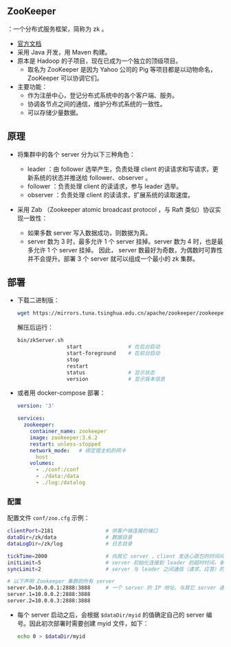 ## ZooKeeper

：一个分布式服务框架，简称为 zk 。
- [官方文档](https://zookeeper.apache.org/doc/r3.6.2/index.html)
- 采用 Java 开发，用 Maven 构建。
- 原本是 Hadoop 的子项目，现在已成为一个独立的顶级项目。
  - 取名为 ZooKeeper 是因为 Yahoo 公司的 Pig 等项目都是以动物命名，ZooKeeper 可以协调它们。
- 主要功能：
  - 作为注册中心，登记分布式系统中的各个客户端、服务。
  - 协调各节点之间的通信，维护分布式系统的一致性。
  - 可以存储少量数据。

## 原理

- 将集群中的各个 server 分为以下三种角色：
  - leader ：由 follower 选举产生，负责处理 client 的读请求和写请求，更新系统的状态并推送给 follower、observer 。
  - follower ：负责处理 client 的读请求，参与 leader 选举。
  - observer ：负责处理 client 的读请求，扩展系统的读取速度。

- 采用 Zab （Zookeeper atomic broadcast protocol ，与 Raft 类似）协议实现一致性：
  - 如果多数 server 写入数据成功，则数据为真。
  - server 数为 3 时，最多允许 1 个 server 挂掉。server 数为 4 时，也是最多允许 1 个 server 挂掉。
    因此， server 数最好为奇数，为偶数时可靠性并不会提升。部署 3 个 server 就可以组成一个最小的 zk 集群。

## 部署

- 下载二进制版：
  ```sh
  wget https://mirrors.tuna.tsinghua.edu.cn/apache/zookeeper/zookeeper-3.6.2/apache-zookeeper-3.6.2-bin.tar.gz
  ```
  解压后运行：
  ```sh
  bin/zkServer.sh
                  start               # 在后台启动
                  start-foreground    # 在前台启动
                  stop
                  restart
                  status              # 显示状态
                  version             # 显示版本信息
  ```
- 或者用 docker-compose 部署：
  ```yml
  version: '3'

  services:
    zookeeper:
      container_name: zookeeper
      image: zookeeper:3.6.2
      restart: unless-stopped
      network_mode:   # 绑定宿主机的网卡
        host
      volumes:
        - ./conf:/conf
        - ./data:/data
        - ./log:/datalog
  ```

### 配置

配置文件 `conf/zoo.cfg` 示例：
```sh
clientPort=2181                 # 供客户端连接的端口
dataDir=/zk/data                # 数据目录
dataLogDir=/zk/log              # 日志目录

tickTime=2000                   # 向其它 server 、client 发送心跳包的时间间隔（ms）
initLimit=5                     # server 初始化连接到 leader 的超时时间，单位为 tickTime
syncLimit=2                     # server 与 leader 之间通信（请求、应答）的超时时间，单位为 tickTime

# 以下声明 Zookeeper 集群的所有 server
server.0=10.0.0.1:2888:3888     # 一个 server 的 IP 地址、与其它 server 通信的端口、用于 leader 选举的端口
server.1=10.0.0.2:2888:3888
server.2=10.0.0.3:2888:3888
```
- 每个 server 启动之后，会根据 `$dataDir/myid` 的值确定自己的 server 编号。因此初次部署时需要创建 myid 文件，如下：
  ```sh
  echo 0 > $dataDir/myid
  ```
